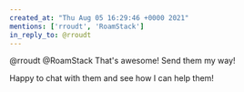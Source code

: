 ```yaml
---
created_at: "Thu Aug 05 16:29:46 +0000 2021"
mentions: ['rroudt', 'RoamStack']
in_reply_to: @rroudt
---
```


@rroudt @RoamStack That's awesome! Send them my way!

Happy to chat with them and see how I can help them!